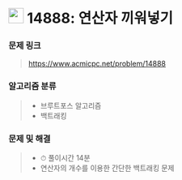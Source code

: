 # <img src="https://d2gd6pc034wcta.cloudfront.net/tier/10.svg" width="30">  14888: 연산자 끼워넣기

### 문제 링크

> https://www.acmicpc.net/problem/14888



### 알고리즘 분류

>- 브루트포스 알고리즘
>- 백트래킹



### 문제 및 해결

>- ⏱ 풀이시간 14분
>- 연산자의 개수를 이용한 간단한 백트래킹 문제

